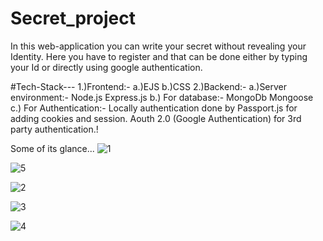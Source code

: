 # Secret_project
In this web-application you can write your secret without revealing your Identity.
Here you have to register and that can be done either by typing your Id or directly using google authentication.


#Tech-Stack---
1.)Frontend:-
   a.)EJS
   b.)CSS
2.)Backend:-
   a.)Server environment:-
      Node.js
      Express.js
  b.) For database:-
      MongoDb
      Mongoose
  c.) For Authentication:-
      Locally authentication done by Passport.js for adding cookies and session.
      Aouth 2.0 (Google Authentication) for 3rd party authentication.!
      
      

Some of its glance...
![1](https://user-images.githubusercontent.com/81626066/175048648-922d1974-41e1-4dca-98b4-f7ec3ddf58b5.png)

![5](https://user-images.githubusercontent.com/81626066/175051185-c625b2a4-a7fe-4d86-b9a5-1e172a26004a.png)


![2](https://user-images.githubusercontent.com/81626066/175048954-f5853fc2-8531-4d58-b0e5-a455f71c6fce.png)

![3](https://user-images.githubusercontent.com/81626066/175048996-45731a70-36e4-4576-91e9-7628f1d3f94a.png)

![4](https://user-images.githubusercontent.com/81626066/175049064-31431b6d-d482-407a-8ec3-40c06e41c412.png)

